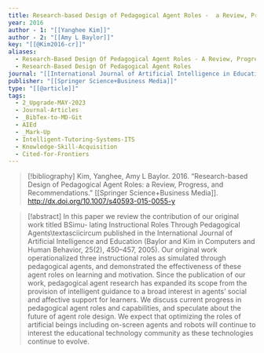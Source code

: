 ```yaml
---
title: Research-based Design of Pedagogical Agent Roles -  a Review, Progress, and Recommendations
year: 2016
author - 1: "[[Yanghee Kim]]"
author - 2: "[[Amy L Baylor]]"
key: "[[@Kim2016-cr]]"
aliases:
  - Research-Based Design Of Pedagogical Agent Roles - A Review, Progress, And Recommendations
  - Research-Based Design Of Pedagogical Agent Roles
journal: "[[International Journal of Artificial Intelligence in Education]]"
publisher: "[[Springer Science+Business Media]]"
type: "[[@article]]"
tags:
  - 2_Upgrade-MAY-2023
  - Journal-Articles
  - _BibTex-to-MD-Git
  - AIEd
  - _Mark-Up
  - Intelligent-Tutoring-Systems-ITS
  - Knowledge-Skill-Acquisition
  - Cited-for-Frontiers
---
```


> [!bibliography]
> Kim, Yanghee, Amy L Baylor. 2016. “Research-based Design of Pedagogical Agent Roles: a Review, Progress, and Recommendations.” [[Springer Science+Business Media]]. http://dx.doi.org/10.1007/s40593-015-0055-y

> [!abstract]
> In this paper we review the contribution of our original work titled BSimu- lating Instructional Roles Through Pedagogical Agents\textasciicircum published in the International Journal of Artificial Intelligence and Education (Baylor and Kim in Computers and Human Behavior, 25(2), 450–457, 2005). Our original work operationalized three instructional roles as simulated through pedagogical agents, and demonstrated the effectiveness of these agent roles on learning and motivation. Since the publication of our work, pedagogical agent research has expanded its scope from the provision of intelligent guidance to a broad interest in agents’ social and affective support for learners. We discuss current progress in pedagogical agent roles and capabilities, and speculate about the future of agent role design. We expect that optimizing the roles of artificial beings including on-screen agents and robots will continue to interest the educational technology community as these technologies continue to evolve.